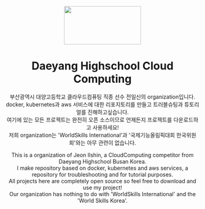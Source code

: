 <p align="center"><img src="https://user-images.githubusercontent.com/86287920/185665316-c255dec0-c20e-4182-b38a-c983a0f78456.png" width="200" height="100"></p>
<h1 align="center">Daeyang Highschool Cloud Computing</h1>

<p align="center">
    부산광역시 대양고등학교 클라우드컴퓨팅 직종 선수 전일신의 organization입니다.
    <br>
    docker, kubernetes과 aws 서비스에 대한 리포지토리를 만들고 트러블슈팅과 튜토리얼를 진해하고싶습니다.
    <br>
    여기에 있는 모든 프로젝트는 완전히 오픈 소스이므로 언제든지 프로젝트를 다운로드하고 사용하세요!
    <br>
    저희 organization는 'WorldSkills International'과 '국제기능올림픽대회 한국위원회'와는 아무 관련이 없습니다.
</p>

<p align="center">
    This is a organization of Jeon Ilshin, a CloudComputing competitor from Daeyang Highschool Busan Korea.
    <br>
    I make repository based on docker, kubernetes and aws services, a repository for troubleshooting and for tutorial purposes.
    <br>
    All projects here are completely open source so feel free to download and use my project!
    <br>
    Our organization has nothing to do with 'WorldSkills International' and the 'World Skills Korea'.
</p>
